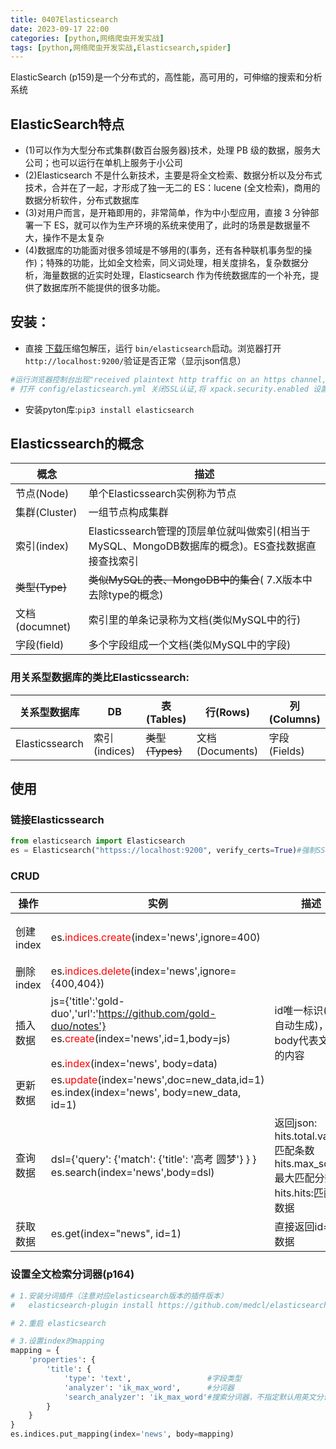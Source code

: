 ```yaml
---
title: 0407Elasticsearch
date: 2023-09-17 22:00
categories: [python,网络爬虫开发实战]
tags: [python,网络爬虫开发实战,Elasticsearch,spider] 
---
```


ElasticSearch (p159)是一个分布式的，高性能，高可用的，可伸缩的搜索和分析系统

## ElasticSearch特点
- (1)可以作为大型分布式集群(数百台服务器)技术，处理 PB 级的数据，服务大公司；也可以运行在单机上服务于小公司
- (2)Elasticsearch 不是什么新技术，主要是将全文检索、数据分析以及分布式技术，合并在了一起，才形成了独一无二的 ES：lucene (全文检索)，商用的数据分析软件，分布式数据库
- (3)对用户而言，是开箱即用的，非常简单，作为中小型应用，直接 3 分钟部署一下 ES，就可以作为生产环境的系统来使用了，此时的场景是数据量不大，操作不是太复杂
- (4)数据库的功能面对很多领域是不够用的(事务，还有各种联机事务型的操作)；特殊的功能，比如全文检索，同义词处理，相关度排名，复杂数据分析，海量数据的近实时处理，Elasticsearch 作为传统数据库的一个补充，提供了数据库所不能提供的很多功能。

## 安装：
- 直接 [下载](https://www.elastic.co/cn/downloads/elasticsearch)压缩包解压，运行 `bin/elasticsearch`启动。浏览器打开`http://localhost:9200/`验证是否正常（显示json信息）

```python
#运行浏览器控制台出现"received plaintext http traffic on an https channel, closing connection Netty4HttpChannel{localAddress=/[0:0:0:0:0:0:0:1]:9200"
# 打开 config/elasticsearch.yml 关闭SSL认证,将 xpack.security.enabled 设置成 false
```
- 安装pyton库:`pip3 install elasticsearch`

## Elasticssearch的概念

概念|描述
---|---
节点(Node)|单个Elasticssearch实例称为节点
集群(Cluster)|一组节点构成集群
索引(index)|Elasticssearch管理的顶层单位就叫做索引(相当于MySQL、MongoDB数据库的概念)。ES查找数据直接查找索引
~~类型(Type)~~|~~类似MySQL的表、MongoDB中的集合~~( 7.X版本中去除type的概念)
文档(documnet)|索引里的单条记录称为文档(类似MySQL中的行)
字段(field)|多个字段组成一个文档(类似MySQL中的字段)


### 用关系型数据库的类比Elasticssearch:

关系型数据库| DB|表(Tables)|行(Rows)|列(Columns)
 ---|---|---|---|---
Elasticssearch|索引(indices)|~~类型(Types)~~|文档(Documents)|字段(Fields)

## 使用
### 链接Elasticssearch

```python
from elasticsearch import Elasticsearch
es = Elasticsearch("httpss://localhost:9200", verify_certs=True)#强制SSL验证,注意"httpss".httpss://[user:pwd^]hostname:port
```

### CRUD

操作|实例|描述|其他
---|---|---|---
创建index|es.<span style="color:red">indices.create</span>(index='news',ignore=400)||如果创建失败返回的`status=400`表示已经存在，ignore=400则忽略改错误否则抛异常
删除index|es.<span style="color:red">indices.delete</span>(index='news',ignore={400,404})||<span style='white-space:nowrap;'>404不存在（http code套进来了？）</span>
插入数据|js={'title':'gold-duo','url':'https://github.com/gold-duo/notes'}<br/>es.<span style="color:red">create</span>(index='news',id=1,body=js)<br/><br/>es.<span style="color:red">index</span>(index='news', body=data)|id唯一标识(无则自动生成)，body代表文档的内容|es.create调用的是es.index
更新数据|es.<span style="color:red">update</span>(index='news',doc=new_data,id=1)</font><br/>es.index(index='news', body=new_data, id=1)||如上es.index既可插入又可更新，所以当数据不存在则更新
查询数据|dsl={'query': {'match': {'title': '高考 圆梦'} } }<br/>es.search(index='news',body=dsl)|返回json:<br/>hits.total.value:匹配条数<br/>hits.max_score:最大匹配分数<br/>hits.hits:匹配的数据|全文检索，所以这里设置的'高考 圆梦'，就是包含'高考'或者'圆梦'的数据<br/>查询[DSL](https://www.elastic.co/guide/en/elasticsearch/reference/current/query-dsl.html)
获取数据|es.get(index="news",  id=1)|直接返回id=1的数据|

### 设置全文检索分词器(p164)

```python
# 1.安装分词插件（注意对应elasticsearch版本的插件版本）
#   elasticsearch-plugin install https://github.com/medcl/elasticsearch-analysis-ik/releases/download/v8.11.3/elasticsearch-analysis-ik-8.11.3.zip

# 2.重启 elasticsearch

# 3.设置index的mapping
mapping = {
    'properties': {
        'title': {
            'type': 'text',                 #字段类型
            'analyzer': 'ik_max_word',      #分词器
            'search_analyzer': 'ik_max_word'#搜索分词器，不指定默认用英文分词
        }
    }
}
es.indices.put_mapping(index='news', body=mapping)
```